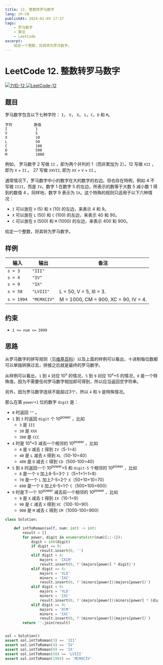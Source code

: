 ```yaml
---
title: 12. 整数转罗马数字
lang: zh-CN
publishAt: 2024-01-09 17:37
tags:
    - 罗马数字
    - 算法
    - LeetCode
excerpt:
    给定一个整数，将其转为罗马数字。
---
```


# LeetCode 12. 整数转罗马数字

<el-space wrap class="status-bar" style="width: 100%">
    <a href="https://leetcode.cn/problems/integer-to-roman/" target="_blank">
        <img alt="力扣-12" src="https://img.shields.io/badge/LeetCode-12. 整数转罗马数字-895200?logo=leetcode&logoColor=FFA116"/>
    </a>
    <a href="https://leetcode.com/problems/integer-to-roman/" target="_blank">
        <img alt="LeetCode-12" src="https://img.shields.io/badge/LeetCode-12. Integer to Roman-895200?logo=leetcode&logoColor=FFA116"/>
    </a>
</el-space>

<RevisionInfo />

## 题目

罗马数字包含以下七种字符： `I`， `V`， `X`， `L`，`C`，`D` 和 `M`。

```text
字符          数值
I             1
V             5
X             10
L             50
C             100
D             500
M             1000
```

例如， 罗马数字 2 写做 `II` ，即为两个并列的 1（而非累加为 2）。12 写做 `XII` ，即为 `X` + `II` 。 27 写做 `XXVII`, 即为 `XX` + `V` + `II` 。

通常情况下，罗马数字中小的数字在大的数字的右边。但也存在特例，例如 4 不写做 `IIII`，而是 `IV`。数字 1 在数字 5 的左边，所表示的数等于大数 5 减小数 1 得到的数值 4 。同样地，数字 9 表示为 `IX`。这个特殊的规则只适用于以下六种情况：

- `I` 可以放在 `V` (5) 和 `X` (10) 的左边，来表示 4 和 9。
- `X` 可以放在 `L` (50) 和 `C` (100) 的左边，来表示 40 和 90。 
- `C` 可以放在 `D` (500) 和 `M` (1000) 的左边，来表示 400 和 900。

给定一个整数，将其转为罗马数字。

## 样例

| 输入         | 输出        | 备注                                 |
|------------| ----------- | ------------------------------------ |
| `s = 3`    | `"III"`     |                                      |
| `s = 4`    | `"IV"`      |                                      |
| `s = 9`    | `"IX"`      |                                      |
| `s = 58`   | `"LVIII"`   | L = 50, V = 5, III = 3.              |
| `s = 1994` | `"MCMXCIV"` | M = 1000, CM = 900, XC = 90, IV = 4. |

## 约束

- `1 <= num <= 3999`

## 思路

从罗马数字的拼写规则（见[维基百科](https://zh.wikipedia.org/wiki/%E7%BD%97%E9%A9%AC%E6%95%B0%E5%AD%97)）以及上面的样例可以看出，十进制每位数都可以单独转换过去，拼接之后就是最终的罗马数字。

从样例可以看出，`1` 到 `4` 对应 10<sup>x</sup> 的情况，`5` 到 `9` 对应 10<sup>x</sup>+5 的情况，`0` 是一个特殊值，因为不需要任何罗马数字相加即可得到，所以应当返回空字符串。

另外，因为罗马数字连续不能超过3个，所以 `4` 和 `9` 是特殊情况。

那么在第 `power+1` 位的数字 `digit` 是：

- `0` 时返回 `""` 。
- `1` 到 `3` 时返回 `digit` 个 10<sup>power</sup> ，比如
  - `3` 是 `III`
  - `30` 是 `XXX`
  - `300` 是 `CCC`
- `4` 时是 10<sup>x</sup>+5 减去一个相邻的 10<sup>power</sup> ，比如
  - `4` 是 `V` 减去 `I` 得到 `IV`（5-1=4）
  - `40` 是 `L` 减去 `X` 得到 `XL`（50-10=40）
  - `400` 是 `D` 减去 `C` 得到 `CD`（500-100=40）
- `5` 到 `8` 时返回一个 10<sup>power</sup>+5 和 `digit-5` 个相邻的 10<sup>power</sup> ，比如
  - `8` 是一个 `V` 加上8-5=3个 `I`（5+1+1+1=8）
  - `70` 是一个 `L` 加上7-5=2个 `X`（50+10+10=70）
  - `600` 是一个 `D` 加上6-5=1个 `C`（500+100=600）
- `9` 时是下一个 10<sup>power</sup> 减去前一个相邻的 10<sup>power</sup> ，比如
  - `9` 是 `X` 减去 `I` 得到 `IX`（10-1=9）
  - `90` 是 `C` 减去 `X` 得到 `XC`（100-10=90）
  - `900` 是 `M` 减去 `C` 得到 `CM`（1000-100=900）

```python :line-numbers
class Solution:

    def intToRoman(self, num: int) -> int:
        result = []
        for power, digit in enumerate(str(num)[::-1]):
            digit = int(digit)
            if digit == 0:
                result.insert(0, '')
            elif digit < 4:
                majors = 'IXCM'
                result.insert(0, f'{majors[power] * digit}')
            elif digit == 4:
                majors = 'VLD'
                minors = 'IXC'
                result.insert(0, f'{minors[power]}{majors[power]}')
            elif digit < 9:
                majors = 'VLD'
                minors = 'IXC'
                result.insert(0, f'{majors[power]}{minors[power] * (digit - 5)}')
            elif digit == 9:
                majors = 'XCM'
                minors = 'IXC'
                result.insert(0, f'{minors[power]}{majors[power]}')
        return ''.join(result)


sol = Solution()
assert sol.intToRoman(3) == 'III'
assert sol.intToRoman(4) == 'IV'
assert sol.intToRoman(9) == 'IX'
assert sol.intToRoman(58) == 'LVIII'
assert sol.intToRoman(1994) == 'MCMXCIV'
```

